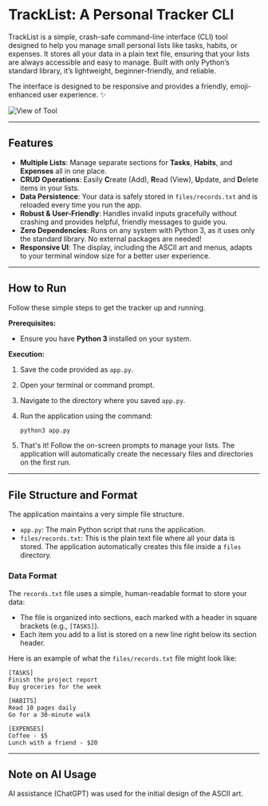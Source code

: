 # TrackList: A Personal Tracker CLI

TrackList is a simple, crash-safe command-line interface (CLI) tool designed to help you manage small personal lists like tasks, habits, or expenses. It stores all your data in a plain text file, ensuring that your lists are always accessible and easy to manage. Built with only Python’s standard library, it’s lightweight, beginner-friendly, and reliable.

The interface is designed to be responsive and provides a friendly, emoji-enhanced user experience. ✨

![ View of Tool](https://ibb.co/ns9XXn8Y)

-----

## Features

  * **Multiple Lists**: Manage separate sections for **Tasks**, **Habits**, and **Expenses** all in one place.
  * **CRUD Operations**: Easily **C**reate (Add), **R**ead (View), **U**pdate, and **D**elete items in your lists.
  * **Data Persistence**: Your data is safely stored in `files/records.txt` and is reloaded every time you run the app.
  * **Robust & User-Friendly**: Handles invalid inputs gracefully without crashing and provides helpful, friendly messages to guide you.
  * **Zero Dependencies**: Runs on any system with Python 3, as it uses only the standard library. No external packages are needed\!
  * **Responsive UI**: The display, including the ASCII art and menus, adapts to your terminal window size for a better user experience.

-----

## How to Run

Follow these simple steps to get the tracker up and running.

**Prerequisites:**

  * Ensure you have **Python 3** installed on your system.

**Execution:**

1.  Save the code provided as `app.py`.
2.  Open your terminal or command prompt.
3.  Navigate to the directory where you saved `app.py`.
4.  Run the application using the command:

    ```bash
    python3 app.py
    ```

5.  That's it\! Follow the on-screen prompts to manage your lists. The application will automatically create the necessary files and directories on the first run.

-----

## File Structure and Format

The application maintains a very simple file structure.

  * `app.py`: The main Python script that runs the application.
  * `files/records.txt`: This is the plain text file where all your data is stored. The application automatically creates this file inside a `files` directory.

### Data Format

The `records.txt` file uses a simple, human-readable format to store your data:

  * The file is organized into sections, each marked with a header in square brackets (e.g., `[TASKS]`).
  * Each item you add to a list is stored on a new line right below its section header.

Here is an example of what the `files/records.txt` file might look like:

```
[TASKS]
Finish the project report
Buy groceries for the week

[HABITS]
Read 10 pages daily
Go for a 30-minute walk

[EXPENSES]
Coffee - $5
Lunch with a friend - $20

```

-----

## Note on AI Usage

AI assistance (ChatGPT) was used for the initial design of the ASCII art.